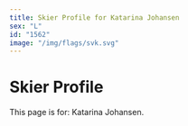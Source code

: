 ```yaml
---
title: Skier Profile for Katarina Johansen
sex: "L"
id: "1562"
image: "/img/flags/svk.svg" 
---
```


# Skier Profile

This page is for: Katarina Johansen.
    
